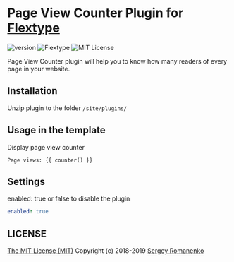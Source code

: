 # Page View Counter Plugin for [Flextype](http://flextype.org/)
![version](https://img.shields.io/badge/version-1.2.0-brightgreen.svg?style=flat-square)
![Flextype](https://img.shields.io/badge/Flextype-0.9.5-green.svg?style=flat-square)
![MIT License](https://img.shields.io/badge/license-MIT-blue.svg?style=flat-square)

Page View Counter plugin will help you to know how many readers of every page in your website.

## Installation
Unzip plugin to the folder `/site/plugins/`

## Usage in the template

Display page view counter
```
Page views: {{ counter() }}
```

## Settings

enabled: true or false to disable the plugin

```yaml
enabled: true
```

## LICENSE
[The MIT License (MIT)](https://github.com/flextype-plugins/sitemap/blob/master/LICENSE) Copyright (c) 2018-2019 [Sergey Romanenko](https://github.com/Awilum)
